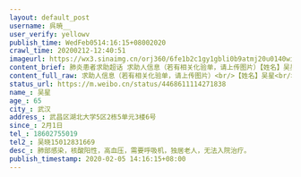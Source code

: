 ```yaml
---
layout: default_post
username: 呉暁__
user_verify: yellowv
publish_time: WedFeb0514:16:15+08002020
crawl_time: 20200212-12:40:51
imageurl: https://wx3.sinaimg.cn/orj360/6fe1b2c1gy1gbli0b9atmj20u0140wiv.jpg,https://wx1.sinaimg.cn/orj360/6fe1b2c1gy1gbli0bj65nj20qo0zk76q.jpg
content_brief: 肺炎患者求助超话 求助人信息（若有相关化验单，请上传图片）【姓名】吴星【年龄】65【所在城市】武汉【所在小区、社区】武昌区湖北大学5区2栋5单元3楼6号【患病时间】2月1日【联系方式】18602755019【其他紧急联系人】吴晓 15012831669【病情描述】 肺部感染，核酸阳性，高血压，需要呼吸 ...全文
content_full_raw: 求助人信息（若有相关化验单，请上传图片）<br/>【姓名】吴星<br/>【年龄】65<br/>【所在城市】武汉<br/>【所在小区、社区】武昌区湖北大学5区2栋5单元3楼6号<br/>【患病时间】2月1日<br/>【联系方式】18602755019<br/>【其他紧急联系人】吴晓15012831669<br/>【病情描述】肺部感染，核酸阳性，高血压，需要呼吸机，独居老人，无法入院治疗。
status_url: https://m.weibo.cn/status/4468611114271838
name_: 吴星
age_: 65
city_: 武汉
address_: 武昌区湖北大学5区2栋5单元3楼6号
since_: 2月1日
tel_: 18602755019
tel2_: 吴晓15012831669
desc_: 肺部感染，核酸阳性，高血压，需要呼吸机，独居老人，无法入院治疗。
publish_timestamp: 2020-02-05 14:16:15+08:00
---
```

